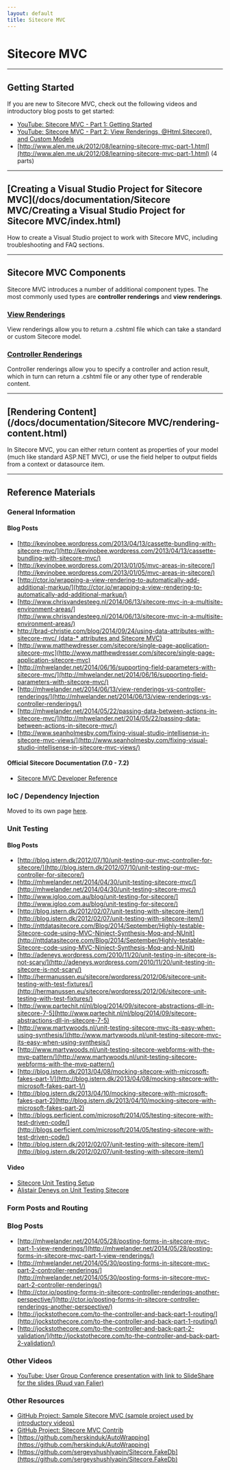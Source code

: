 ```yaml
---
layout: default
title: Sitecore MVC
---
```


# Sitecore MVC

----------------------

## Getting Started

If you are new to Sitecore MVC, check out the following videos and introductory blog posts to get started:

* [YouTube: Sitecore MVC - Part 1: Getting Started](http://www.youtube.com/watch?v=i3Mwcphtz4w)
* [YouTube: Sitecore MVC - Part 2: View Renderings, @Html.Sitecore(), and Custom Models](http://www.youtube.com/watch?v=dW_rQp9bMmE)
* [http://www.alen.me.uk/2012/08/learning-sitecore-mvc-part-1.html](http://www.alen.me.uk/2012/08/learning-sitecore-mvc-part-1.html) (4 parts)

----------------------

## [Creating a Visual Studio Project for Sitecore MVC](/docs/documentation/Sitecore MVC/Creating a Visual Studio Project for Sitecore MVC/index.html)
How to create a  Visual Studio project to work with Sitecore MVC, including troubleshooting and FAQ sections.

----------------------

## Sitecore MVC Components

Sitecore MVC introduces a number of additional component types. The most commonly used types are **controller renderings** and **view renderings**.

### [View Renderings]()

View renderings allow you to return a .cshtml file which can take a standard or custom Sitecore model.

### [Controller Renderings]()

Controller renderings allow you to specify a controller and action result, which in turn can return a .cshtml file or any other type of renderable content.

---------------------------

## [Rendering Content](/docs/documentation/Sitecore MVC/rendering-content.html)

In Sitecore MVC, you can either return content as properties of your model (much like standard ASP.NET MVC), or use the field helper to output fields from a context or datasource item.

---------------------------

## Reference Materials

### General Information

#### Blog Posts

* [http://kevinobee.wordpress.com/2013/04/13/cassette-bundling-with-sitecore-mvc/](http://kevinobee.wordpress.com/2013/04/13/cassette-bundling-with-sitecore-mvc/)
* [http://kevinobee.wordpress.com/2013/01/05/mvc-areas-in-sitecore/](http://kevinobee.wordpress.com/2013/01/05/mvc-areas-in-sitecore/)
* [http://ctor.io/wrapping-a-view-rendering-to-automatically-add-additional-markup/](http://ctor.io/wrapping-a-view-rendering-to-automatically-add-additional-markup/)
* [http://www.chrisvandesteeg.nl/2014/06/13/sitecore-mvc-in-a-multisite-environment-areas/](http://www.chrisvandesteeg.nl/2014/06/13/sitecore-mvc-in-a-multisite-environment-areas/)
* [http://brad-christie.com/blog/2014/09/24/using-data-attributes-with-sitecore-mvc/ (data-* attributes and Sitecore MVC)](http://brad-christie.com/blog/2014/09/24/using-data-attributes-with-sitecore-mvc/ (data-* attributes and Sitecore MVC))
* [http://www.matthewdresser.com/sitecore/single-page-application-sitecore-mvc](http://www.matthewdresser.com/sitecore/single-page-application-sitecore-mvc)
* [http://mhwelander.net/2014/06/16/supporting-field-parameters-with-sitecore-mvc/](http://mhwelander.net/2014/06/16/supporting-field-parameters-with-sitecore-mvc/)
* [http://mhwelander.net/2014/06/13/view-renderings-vs-controller-renderings/](http://mhwelander.net/2014/06/13/view-renderings-vs-controller-renderings/)
* [http://mhwelander.net/2014/05/22/passing-data-between-actions-in-sitecore-mvc/](http://mhwelander.net/2014/05/22/passing-data-between-actions-in-sitecore-mvc/)
* [http://www.seanholmesby.com/fixing-visual-studio-intellisense-in-sitecore-mvc-views/](http://www.seanholmesby.com/fixing-visual-studio-intellisense-in-sitecore-mvc-views/)

#### Official Sitecore Documentation (7.0 - 7.2)
* [Sitecore MVC Developer Reference](http://sdn.sitecore.net/Reference/Sitecore%207/MVC%20Reference.aspx)

### IoC / Dependency Injection

Moved to its own page [here](/docs/documentation/IoC/index.html).

### <a name="unit-testing"></a>Unit Testing

#### Blog Posts

* [http://blog.istern.dk/2012/07/10/unit-testing-our-mvc-controller-for-sitecore/](http://blog.istern.dk/2012/07/10/unit-testing-our-mvc-controller-for-sitecore/)
* [http://mhwelander.net/2014/04/30/unit-testing-sitecore-mvc/](http://mhwelander.net/2014/04/30/unit-testing-sitecore-mvc/)
* [http://www.igloo.com.au/blog/unit-testing-for-sitecore/](http://www.igloo.com.au/blog/unit-testing-for-sitecore/)
* [http://blog.istern.dk/2012/02/07/unit-testing-with-sitecore-item/](http://blog.istern.dk/2012/02/07/unit-testing-with-sitecore-item/)
* [http://nttdatasitecore.com/Blog/2014/September/Highly-testable-Sitecore-code-using-MVC-Ninject-Synthesis-Moq-and-NUnit](http://nttdatasitecore.com/Blog/2014/September/Highly-testable-Sitecore-code-using-MVC-Ninject-Synthesis-Moq-and-NUnit)
* [http://adeneys.wordpress.com/2010/11/20/unit-testing-in-sitecore-is-not-scary/](http://adeneys.wordpress.com/2010/11/20/unit-testing-in-sitecore-is-not-scary/)
* [http://hermanussen.eu/sitecore/wordpress/2012/06/sitecore-unit-testing-with-test-fixtures/](http://hermanussen.eu/sitecore/wordpress/2012/06/sitecore-unit-testing-with-test-fixtures/)
* [http://www.partechit.nl/nl/blog/2014/09/sitecore-abstractions-dll-in-sitecore-7-5](http://www.partechit.nl/nl/blog/2014/09/sitecore-abstractions-dll-in-sitecore-7-5)
* [http://www.martywoods.nl/unit-testing-sitecore-mvc-its-easy-when-using-synthesis/](http://www.martywoods.nl/unit-testing-sitecore-mvc-its-easy-when-using-synthesis/) 
* [http://www.martywoods.nl/unit-testing-sitecore-webforms-with-the-mvp-pattern/](http://www.martywoods.nl/unit-testing-sitecore-webforms-with-the-mvp-pattern/)
* [http://blog.istern.dk/2013/04/08/mocking-sitecore-with-microsoft-fakes-part-1/](http://blog.istern.dk/2013/04/08/mocking-sitecore-with-microsoft-fakes-part-1/)
* [http://blog.istern.dk/2013/04/10/mocking-sitecore-with-microsoft-fakes-part-2](http://blog.istern.dk/2013/04/10/mocking-sitecore-with-microsoft-fakes-part-2)
* [http://blogs.perficient.com/microsoft/2014/05/testing-sitecore-with-test-driven-code/](http://blogs.perficient.com/microsoft/2014/05/testing-sitecore-with-test-driven-code/)
* [http://blog.istern.dk/2012/02/07/unit-testing-with-sitecore-item/](http://blog.istern.dk/2012/02/07/unit-testing-with-sitecore-item/)

#### Video

* [Sitecore Unit Testing Setup](https://www.youtube.com/watch?v=mZKSl3pemEs)
* [Alistair Deneys on Unit Testing Sitecore](https://www.youtube.com/watch?v=oQ2CPvN9FAU )

### Form Posts and Routing

### Blog Posts

* [http://mhwelander.net/2014/05/28/posting-forms-in-sitecore-mvc-part-1-view-renderings/](http://mhwelander.net/2014/05/28/posting-forms-in-sitecore-mvc-part-1-view-renderings/)
* [http://mhwelander.net/2014/05/30/posting-forms-in-sitecore-mvc-part-2-controller-renderings/](http://mhwelander.net/2014/05/30/posting-forms-in-sitecore-mvc-part-2-controller-renderings/)
* [http://ctor.io/posting-forms-in-sitecore-controller-renderings-another-perspective/](http://ctor.io/posting-forms-in-sitecore-controller-renderings-another-perspective/)
* [http://jockstothecore.com/to-the-controller-and-back-part-1-routing/](http://jockstothecore.com/to-the-controller-and-back-part-1-routing/)
* [http://jockstothecore.com/to-the-controller-and-back-part-2-validation/](http://jockstothecore.com/to-the-controller-and-back-part-2-validation/)

### Other Videos
* [YouTube: User Group Conference presentation with link to SlideShare for the slides (Ruud van Falier)](https://www.youtube.com/watch?v=vQVBaU5D4yo)

### Other Resources
* [GitHub Project: Sample Sitecore MVC (sample project used by introductory videos)](https://github.com/Sitecore-Community/sample-sitecore-mvc)
* [GitHub Project: Sitecore MVC Contrib](https://github.com/Sitecore-Community/Sitecore-Mvc-Contrib)
* [https://github.com/herskinduk/AutoWrapping](https://github.com/herskinduk/AutoWrapping)
* [https://github.com/sergeyshushlyapin/Sitecore.FakeDb](https://github.com/sergeyshushlyapin/Sitecore.FakeDb)
